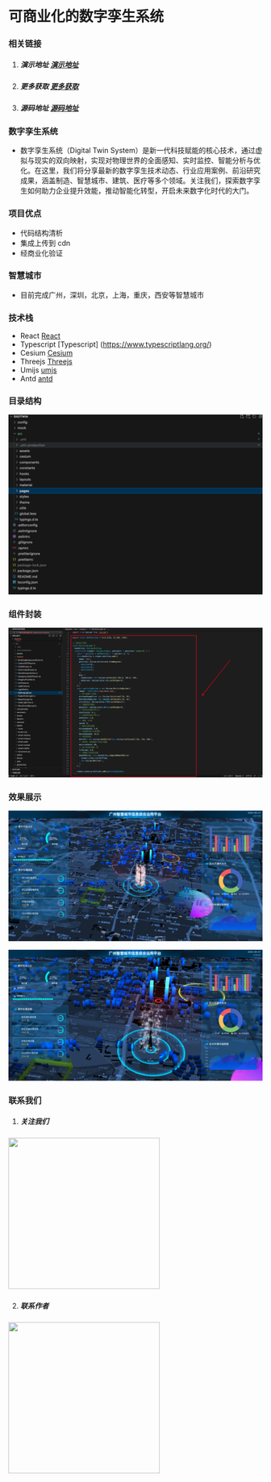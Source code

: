 # 可商业化的数字孪生系统

### 相关链接

1. ##### 演示地址 [演示地址](https://digit.icu/)
2. ##### 更多获取 [更多获取](https://www.shuqin.cc/)
3. ##### 源码地址 [源码地址](https://github.com/dezhizhang/digitwin)

### 数字孪生系统

- 数字孪生系统（Digital Twin System）是新一代科技赋能的核心技术，通过虚拟与现实的双向映射，实现对物理世界的全面感知、实时监控、智能分析与优化。在这里，我们将分享最新的数字孪生技术动态、行业应用案例、前沿研究成果，涵盖制造、智慧城市、建筑、医疗等多个领域。关注我们，探索数字孪生如何助力企业提升效能，推动智能化转型，开启未来数字化时代的大门。

### 项目优点

- 代码结构清析
- 集成上传到 cdn
- 经商业化验证

### 智慧城市

- 目前完成广州，深圳，北京，上海，重庆，西安等智慧城市

### 技术栈

- React [React](https://react.docschina.org/)
- Typescript [Typescript] (https://www.typescriptlang.org/)
- Cesium [Cesium](https://cesium.com/platform/cesiumjs/)
- Threejs [Threejs](https://threejs.org/)
- Umijs [umjs](https://v3.umijs.org/zh-CN/docs)
- Antd [antd](https://ant.design/index-cn)

### 目录结构

![alt text](../../public/operate/image.png)

### 组件封装

![alt text](../../public/operate/image2.png)

### 效果展示
![alt text](../../public/operate/image-1.png)

![alt text](../../public/operate/image-2.png)

### 联系我们

1. ##### 关注我们

<img src="https://cdn.xiaozhi.shop/digitwin/assets/weixin.jpg" width = 300 height = 300 />

2. ##### 联系作者

<img src="https://cdn.xiaozhi.shop/digitwin/assets/winxin.png" width = 300 height = 300 />
